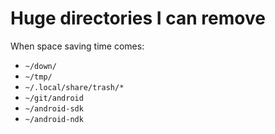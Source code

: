 # Huge directories I can remove

When space saving time comes:

- `~/down/`
- `~/tmp/`
- `~/.local/share/trash/*`
- `~/git/android`
- `~/android-sdk`
- `~/android-ndk`
